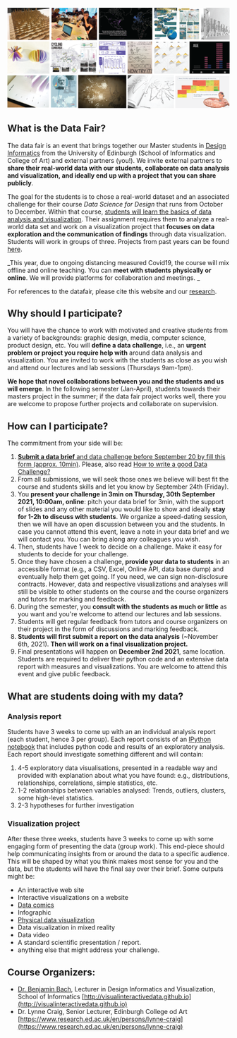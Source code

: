![](images/teaser.png)
## What is the Data Fair?

The data fair is an event that brings together our Master students in [Design Informatics](https://www.designinformatics.org/postgraduate/) from the University of Edinburgh (School of Informatics and College of Art) and external partners (you!). We invite external partners to **share their real-world data with our students, collaborate on data analysis and visualization, and ideally end up with a project that you can share publicly**. 

The goal for the students is to chose a real-world dataset and an associated challenge for their course _Data Science for Design_ that runs from October to December. Within that course, [students will learn the basics of data analysis and visualization](teaching.html). Their assignment requires them to analyze a real-world data set and work on a visualization project that **focuses on data exploration and the communication of findings** through data visualization. Students will work in groups of three. Projects from past years can be found [here](previous.html).

_This year, due to ongoing distancing measured Covid19, the course will mix offline and online teaching. You can **meet with students physically or online**. We will provide platforms for collaboration and meetings. _

For references to the datafair, please cite this website and our [research](research.html). 

## Why should I participate?
You will have the chance to work with motivated and creative students from a variety of backgrounds: graphic design, media, computer science, product design, etc. You will **define a data challenge**, i.e., an **urgent problem or project you require help with** around data analysis and visualization. You are invited to work with the students as close as you wish and attend our lectures and lab sessions (Thursdays 9am-1pm).

**We hope that novel collaborations between you and the students and us will emerge**. In the following semester (Jan-April), students towards their masters project in the summer; if the data fair project works well, there you are welcome to propose further projects and collaborate on supervision.

## How can I participate?
The commitment from your side will be:

1. [**Submit a data brief** and data challenge before September 20 by fill this form (approx. 10min)](submit.html). Please, also read 
[How to write a good Data Challenge?](datachallenge.html)
1. From all submissions, we will seek those ones we believe will best fit the course and students skills and let you know by September 24th (Friday).
1. You **present your challenge in 3min on Thursday, 30th September 2021, 10:00am, online**: pitch your data brief for 3min, with the support of slides and any other material you would like to show and ideally **stay for 1-2h to discuss with students**. We organize a speed-dating session, then we will  have an open discussion between you and the students. In case you cannot attend this event, leave a note in your data brief and we will contact you. You can bring along any colleagues you wish. 
1. Then, students have 1 week to decide on a challenge. Make it easy for students to decide for your challenge.
1. Once they have chosen a challenge, **provide your data to students** in an accessible format (e.g., a CSV, Excel, Online API, data base dump) and eventually help them get going. If you need, we can sign non-disclosure contracts. However, data and respective visualizations and analyses will still be visible to other students on the course and the course organizers and tutors for marking and feedback.
3. During the semester, you **consult with the students as much or little** as you want and you're welcome to attend our lectures and lab sessions.
4. Students will get regular feedback from tutors and course organizers on their project in the form of discussions and marking feedback.
5. **Students will first submit a report on the data analysis** (~November 6th, 2021). **Then will work on a final visualization project.**
6. Final presentations will happen on **December 2nd 2021**, same location. Students are required to deliver their python code and an extensive data report with measures and visualizations. You are welcome to attend this event and give public feedback. 

## What are students doing with my data?

### Analysis report

Students have 3 weeks to come up with an an individual analysis report (each student, hence 3 per group). Each report consists of an [IPython notebook](https://ipython.org) that includes python code and results of an exploratory analysis. Each report should investigate something different and will contain:

1. 4-5 exploratory data visualisations, presented in a readable way and provided with explanation about what you have found: e.g., distributions, relationships, correlations, simple statistics, etc.
1. 1-2 relationships between variables analysed: Trends, outliers, clusters, some high-level statistics.
1. 2-3 hypotheses for further investigation

### Visualization project

After these three weeks, students have 3 weeks to come up with some engaging form of presenting the data (group work). This end-piece should help communicating insights from or around the data to a specific audience. This will be shaped by what you think makes most sense for you and the data, but the students will have the final say over their brief. Some outputs might be:

* An interactive web site
* Interactive visualizations on a website
* [Data comics](http://datacomics.github.io)
* Infographic
* [Physical data visualization](http://dataphys.org/list)
* Data visualization in mixed reality 
* Data video
* A standard scientific presentation / report. 
* anything else that might address your challenge.

## Course Organizers:
* [Dr. Benjamin Bach](mailto:bbach@ed.ac.uk), Lecturer in Design Informatics and Visualization, School of Informatics [http://visualinteractivedata.github.io](http://visualinteractivedata.github.io)
* Dr. Lynne Craig, Senior Lecturer, Edinburgh College od Art [https://www.research.ed.ac.uk/en/persons/lynne-craig](https://www.research.ed.ac.uk/en/persons/lynne-craig)
